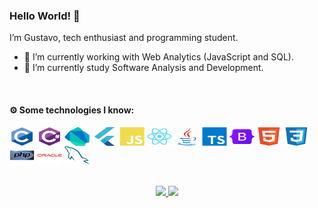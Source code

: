### Hello World! 👋

I’m Gustavo, tech enthusiast and programming student.


- 🔭 I’m currently working with Web Analytics (JavaScript and SQL).
- 🌱 I’m currently study Software Analysis and Development.
<br>

#### ⚙️ Some technologies I know:
<div style="display: inline_block">
  <img align="center" alt="Gust-C" height="30" width="40" src="https://raw.githubusercontent.com/devicons/devicon/master/icons/c/c-original.svg">
  <img align="center" alt="Gust-C#" height="30" width="40" src="https://raw.githubusercontent.com/devicons/devicon/master/icons/csharp/csharp-original.svg">
  <img align="center" alt="Gust-Dart" height="30" width="40" src="https://raw.githubusercontent.com/devicons/devicon/master/icons/dart/dart-original.svg">
  <img align="center" alt="Gust-Flutter" height="30" width="40" src="https://raw.githubusercontent.com/devicons/devicon/master/icons/flutter/flutter-original.svg">
  <img align="center" alt="Gust-Js" height="30" width="40" src="https://raw.githubusercontent.com/devicons/devicon/master/icons/javascript/javascript-plain.svg">
  <img align="center" alt="Gust-React" height="30" width="40" src="https://raw.githubusercontent.com/devicons/devicon/master/icons/react/react-original.svg">
  <img align="center" alt="Gust-Java" height="30" width="40" src="https://raw.githubusercontent.com/devicons/devicon/master/icons/java/java-original.svg">
  <img align="center" alt="Gust-TypeScript" height="30" width="40" src="https://raw.githubusercontent.com/devicons/devicon/master/icons/typescript/typescript-original.svg">
  <img align="center" alt="Gust-Bootstrap" height="30" width="40" src="https://raw.githubusercontent.com/devicons/devicon/master/icons/bootstrap/bootstrap-original.svg">
  <img align="center" alt="Gust-HTML" height="30" width="40" src="https://raw.githubusercontent.com/devicons/devicon/master/icons/html5/html5-original.svg">
  <img align="center" alt="Gust-CSS" height="30" width="40" src="https://raw.githubusercontent.com/devicons/devicon/master/icons/css3/css3-original.svg">
  <img align="center" alt="Gust-PHP" height="30" width="40" src="https://raw.githubusercontent.com/devicons/devicon/master/icons/php/php-original.svg">
  <img align="center" alt="Gust-Oracle" height="30" width="40" src="https://raw.githubusercontent.com/devicons/devicon/master/icons/oracle/oracle-original.svg">
  <img align="center" alt="Gust-MySQL" height="30" width="40" src="https://raw.githubusercontent.com/devicons/devicon/master/icons/mysql/mysql-original.svg">
</div>
<br>

<div align="center"><br>
<a href="https://github.com/DonTheGust">
  <img height="180em" src="https://github-readme-stats.vercel.app/api?username=donthegust&show_icons=true&theme=dark&include_all_commits=true&count_private=true"/>
  <img height="180em" src="https://github-readme-stats.vercel.app/api/top-langs/?username=donthegust&layout=compact&langs_count=10&theme=dark"/>
</div>

<!--
**DonTheGust/DonTheGust** is a ✨ _special_ ✨ repository because its `README.md` (this file) appears on your GitHub profile.

### Olá Mundo! 👋

Eu sou Gustavo, entusiasta de tecnologia e estudante de programação.


- 🔭 Atualmente trabalho com Web Analytics (JavaScript e SQL).
- 🌱 Estou cursando Análise e Desenvolvimento de Sistemas no IFSP.
-->
